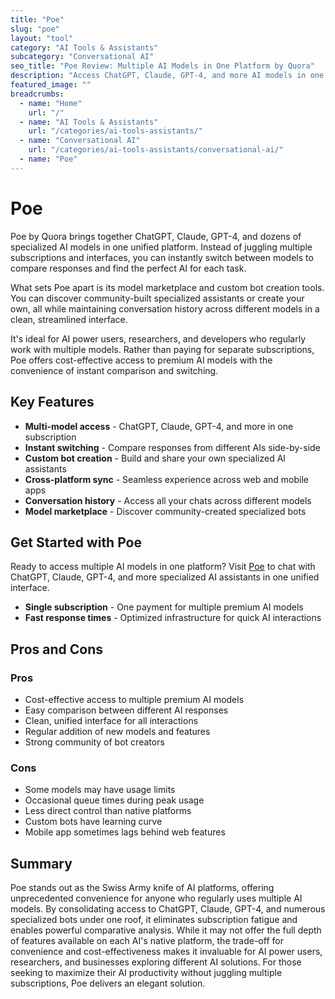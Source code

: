 ```yaml
---
title: "Poe"
slug: "poe"
layout: "tool"
category: "AI Tools & Assistants"
subcategory: "Conversational AI"
seo_title: "Poe Review: Multiple AI Models in One Platform by Quora"
description: "Access ChatGPT, Claude, GPT-4, and more AI models in one unified platform. Compare responses, switch between models instantly, and find the perfect AI for every task."
featured_image: ""
breadcrumbs:
  - name: "Home"
    url: "/"
  - name: "AI Tools & Assistants"
    url: "/categories/ai-tools-assistants/"
  - name: "Conversational AI"
    url: "/categories/ai-tools-assistants/conversational-ai/"
  - name: "Poe"
---
```


# Poe

Poe by Quora brings together ChatGPT, Claude, GPT-4, and dozens of specialized AI models in one unified platform. Instead of juggling multiple subscriptions and interfaces, you can instantly switch between models to compare responses and find the perfect AI for each task.

What sets Poe apart is its model marketplace and custom bot creation tools. You can discover community-built specialized assistants or create your own, all while maintaining conversation history across different models in a clean, streamlined interface.

It's ideal for AI power users, researchers, and developers who regularly work with multiple models. Rather than paying for separate subscriptions, Poe offers cost-effective access to premium AI models with the convenience of instant comparison and switching.

## Key Features

- **Multi-model access** - ChatGPT, Claude, GPT-4, and more in one subscription
- **Instant switching** - Compare responses from different AIs side-by-side
- **Custom bot creation** - Build and share your own specialized AI assistants
- **Cross-platform sync** - Seamless experience across web and mobile apps
- **Conversation history** - Access all your chats across different models
- **Model marketplace** - Discover community-created specialized bots

## Get Started with Poe

Ready to access multiple AI models in one platform? Visit [Poe](https://poe.com) to chat with ChatGPT, Claude, GPT-4, and more specialized AI assistants in one unified interface.
- **Single subscription** - One payment for multiple premium AI models
- **Fast response times** - Optimized infrastructure for quick AI interactions

## Pros and Cons

### Pros
- Cost-effective access to multiple premium AI models
- Easy comparison between different AI responses
- Clean, unified interface for all interactions
- Regular addition of new models and features
- Strong community of bot creators

### Cons
- Some models may have usage limits
- Occasional queue times during peak usage
- Less direct control than native platforms
- Custom bots have learning curve
- Mobile app sometimes lags behind web features

## Summary

Poe stands out as the Swiss Army knife of AI platforms, offering unprecedented convenience for anyone who regularly uses multiple AI models. By consolidating access to ChatGPT, Claude, GPT-4, and numerous specialized bots under one roof, it eliminates subscription fatigue and enables powerful comparative analysis. While it may not offer the full depth of features available on each AI's native platform, the trade-off for convenience and cost-effectiveness makes it invaluable for AI power users, researchers, and businesses exploring different AI solutions. For those seeking to maximize their AI productivity without juggling multiple subscriptions, Poe delivers an elegant solution.